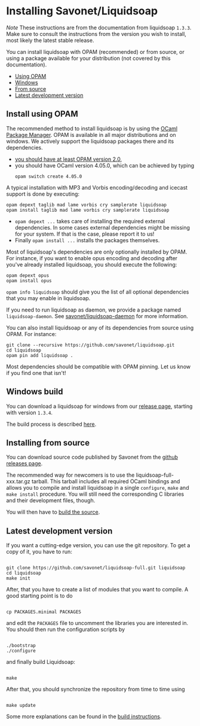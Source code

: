 Installing Savonet/Liquidsoap
=============================

*Note* These instructions are from the documentation from liquidsoap `1.3.3`.
Make sure to consult the instructions from the version you wish to install,
most likely the latest stable release.

You can install liquidsoap with OPAM (recommended) or from source, or using a
package available for your distribution (not covered by this documentation).

* [Using OPAM](#opam)
* [Windows](#windows)
* [From source](#source)
* [Latest development version](#latest)

Install using OPAM
------------------
The recommended method to install liquidsoap is by using the [OCaml Package
Manager](http://opam.ocaml.org/). OPAM is available in all major distributions
and on windows. We actively support the liquidsoap packages there and its
dependencies.

- [you should have at least OPAM version 2.0](https://opam.ocaml.org/doc/Install.html),
- you should have OCaml version 4.05.0, which can be achieved by typing
  ```
  opam switch create 4.05.0
  ```

A typical installation with MP3 and Vorbis encoding/decoding and icecast support is done by executing:

```
opam depext taglib mad lame vorbis cry samplerate liquidsoap
opam install taglib mad lame vorbis cry samplerate liquidsoap
```

* `opam depext ...` takes care of installing the required external dependencies. In some cases external dependencies might be missing for your system. If that is the case, please report it to us!
* Finally `opam install ...` installs the packages themselves.

Most of liquidsoap's dependencies are only optionally installed by OPAM. For instance,
if you want to enable opus encoding and decoding after you've already installed liquidsoap, you should execute the following:

```
opam depext opus
opam install opus
```

`opam info liquidsoap` should give you the list of all optional dependencies that you may
enable in liquidsoap.

If you need to run liquidsoap as daemon, we provide a package named `liquidsoap-daemon`.
See [savonet/liquidsoap-daemon](https://github.com/savonet/liquidsoap-daemon) for more information.

You can also install liquidsoap or any of its dependencies from source using OPAM. For instance:

```
git clone --recursive https://github.com/savonet/liquidsoap.git
cd liquidsoap
opam pin add liquidsoap .
```

Most dependencies should be compatible with OPAM pinning. Let us know if you find one that isn't!

Windows build
-------------
You can download a liquidsoap for windows from our [release page](https://github.com/savonet/liquidsoap/releases), starting with version `1.3.4`.

The build process is described [here](windows.html).

Installing from source
----------------------
You can download source code published by Savonet from the [github releases
page](https://github.com/savonet/liquidsoap/releases).

The recommended way for newcomers is to use the liquidsoap-full-xxx.tar.gz
tarball. This tarball includes all required OCaml bindings and allows you to
compile and install liquidsoap in a single `configure`, `make` and ```
make
install```
 procedure. You will still need the corresponding C libraries and their
development files, though.

You will then have to [build the source](build.html).

Latest development version
--------------------------
If you want a cutting-edge version, you can use the git repository.
To get a copy of it, you have to run:

```

git clone https://github.com/savonet/liquidsoap-full.git liquidsoap
cd liquidsoap
make init
```

After, that you have to create a list of modules that you want to compile. A
good starting point is to do

```

cp PACKAGES.minimal PACKAGES
```

and edit the `PACKAGES` file to uncomment the libraries you are interested in.
You should then run the configuration scripts by

```

./bootstrap
./configure
```

and finally build Liquidsoap:

```

make
```

After that, you should synchronize the repository from time to time using

```

make update
```

Some more explanations can be found in the [build instructions](build.html).


